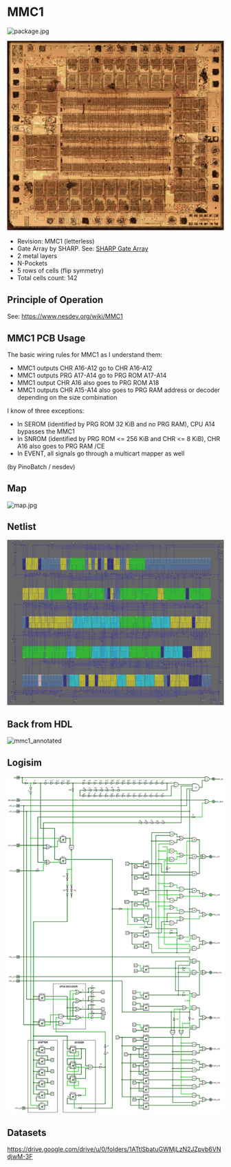 # MMC1

![package.jpg](imgstore/package.jpg)

![MMC1_Fused_sm.jpg](imgstore/MMC1_Fused_sm.jpg)

- Revision: MMC1 (letterless)
- Gate Array by SHARP. See: [SHARP Gate Array](/SharpGateArray/cells.md)
- 2 metal layers
- N-Pockets
- 5 rows of cells (flip symmetry)
- Total cells count: 142

## Principle of Operation

See: https://www.nesdev.org/wiki/MMC1

## MMC1 PCB Usage

The basic wiring rules for MMC1 as I understand them:
- MMC1 outputs CHR A16-A12 go to CHR A16-A12
- MMC1 outputs PRG A17-A14 go to PRG ROM A17-A14
- MMC1 output CHR A16 also goes to PRG ROM A18
- MMC1 outputs CHR A15-A14 also goes to PRG RAM address or decoder depending on the size combination

I know of three exceptions:
- In SEROM (identified by PRG ROM 32 KiB and no PRG RAM), CPU A14 bypasses the MMC1
- In SNROM (identified by PRG ROM <= 256 KiB and CHR <= 8 KiB), CHR A16 also goes to PRG RAM /CE
- In EVENT, all signals go through a multicart mapper as well

(by PinoBatch / nesdev)

## Map

![map.jpg](imgstore/map.jpg)

## Netlist

![netlist](imgstore/netlist.png)

## Back from HDL

![mmc1_annotated](deroute/mmc1_annotated.png)

## Logisim

![mmc1_logisim](logisim/mmc1_logisim.jpg)

## Datasets

https://drive.google.com/drive/u/0/folders/1ATtlSbatuGWMjLzN2JZpvb6VNdjwM-3F
